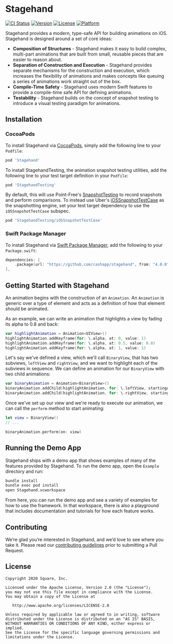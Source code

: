 # Stagehand

[![CI Status](https://img.shields.io/github/workflow/status/cashapp/stagehand/CI/master)](https://github.com/cashapp/stagehand/actions?query=workflow%3ACI+branch%3Amaster)
[![Version](https://img.shields.io/cocoapods/v/Stagehand.svg?style=flat)](https://cocoapods.org/pods/Stagehand)
[![License](https://img.shields.io/cocoapods/l/Stagehand.svg?style=flat)](https://cocoapods.org/pods/Stagehand)
[![Platform](https://img.shields.io/cocoapods/p/Stagehand.svg?style=flat)](https://cocoapods.org/pods/Stagehand)

Stagehand provides a modern, type-safe API for building animations on iOS. Stagehand is designed around a set of core ideas:

* **Composition of Structures** - Stagehand makes it easy to build complex, multi-part animations that are built from small, reusable pieces that are easier to reason about.
* **Separation of Construction and Execution** - Stagehand provides separate mechanisms for the construction and execution, which increases the flexibility of animations and makes concepts like queuing a series of animations work straight out of the box.
* **Compile-Time Safety** - Stagehand uses modern Swift features to provide a compile-time safe API for defining animations.
* **Testability** - Stagehand builds on the concept of snapshot testing to introduce a visual testing paradigm for animations.

## Installation

### CocoaPods

To install Stagehand via [CocoaPods](https://cocoapods.org), simply add the following line to your `Podfile`:

```ruby
pod 'Stagehand'
```

To install StagehandTesting, the animation snapshot testing utilities, add the following line to your test target definition in your `Podfile`:

```ruby
pod 'StagehandTesting'
```

By default, this will use Point-Free's [SnapshotTesting](https://github.com/pointfreeco/swift-snapshot-testing) to record snapshots and perform comparisons. To instead use Uber's [iOSSnapshotTestCase](https://github.com/uber/ios-snapshot-test-case) as the snapshotting engine, set your test target dependency to use the `iOSSnapshotTestCase` subspec.

```ruby
pod 'StagehandTesting/iOSSnapshotTestCase'
```

### Swift Package Manager

To install Stagehand via [Swift Package Manager](https://github.com/apple/swift-package-manager), add the following to your `Package.swift`:

```swift
dependencies: [
    .package(url: "https://github.com/cashapp/stagehand", from: "4.0.0"),
],
```

## Getting Started with Stagehand

An animation begins with the construction of an `Animation`. An `Animation` is generic over a type of element and acts as a definition of how that element should be animated.

As an example, we can write an animation that highlights a view by fading its alpha to 0.8 and back:

```swift
var highlightAnimation = Animation<UIView>()
highlightAnimation.addKeyframe(for: \.alpha, at: 0, value: 1)
highlightAnimation.addKeyframe(for: \.alpha, at: 0.5, value: 0.8)
highlightAnimation.addKeyframe(for: \.alpha, at: 1, value: 1)
```

Let's say we've defined a view, which we'll call `BinaryView`, that has two subviews, `leftView` and `rightView`, and we want to highlight each of the subviews in sequence. We can define an animation for our `BinaryView` with two child animations:

```swift
var binaryAnimation = Animation<BinaryView>()
binaryAnimation.addChild(highlightAnimation, for: \.leftView, startingAt: 0, relativeDuration: 0.5)
binaryAnimation.addChild(highlightAnimation, for: \.rightView, startingAt: 0.5, relativeDuration: 0.5)
```

Once we've set up our view and we're ready to execute our animation, we can call the `perform` method to start animating:

```swift
let view = BinaryView()
// ...

binaryAnimation.perform(on: view)
```

## Running the Demo App

Stagehand ships with a demo app that shows examples of many of the features provided by Stagehand. To run the demo app, open the `Example` directory and run:

```bash
bundle install
bundle exec pod install
open Stagehand.xcworkspace
```

From here, you can run the demo app and see a variety of examples for how to use the framework. In that workspace, there is also a playground that includes documentation and tutorials for how each feature works.

## Contributing

We’re glad you’re interested in Stagehand, and we’d love to see where you take it. Please read our [contributing guidelines](CONTRIBUTING.md) prior to submitting a Pull Request.

## License

```
Copyright 2020 Square, Inc.

Licensed under the Apache License, Version 2.0 (the "License");
you may not use this file except in compliance with the License.
You may obtain a copy of the License at

   http://www.apache.org/licenses/LICENSE-2.0

Unless required by applicable law or agreed to in writing, software
distributed under the License is distributed on an "AS IS" BASIS,
WITHOUT WARRANTIES OR CONDITIONS OF ANY KIND, either express or implied.
See the License for the specific language governing permissions and
limitations under the License.
```
